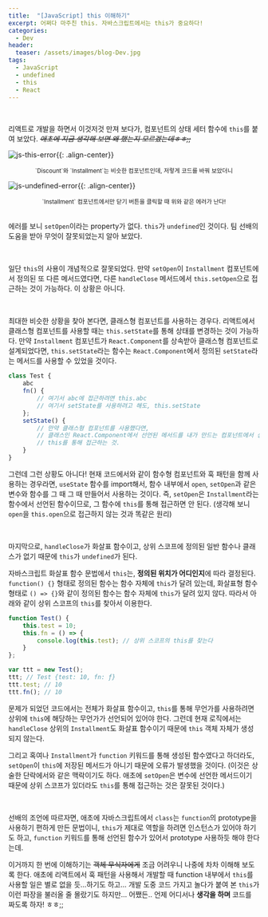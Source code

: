 ```yaml
---
title:  "[JavaScript] this 이해하기"
excerpt: 어쩌다 마주친 this. 자바스크립트에서는 this가 중요하다!
categories:
  - Dev
header:
  teaser: /assets/images/blog-Dev.jpg
tags:
  - JavaScript
  - undefined
  - this
  - React
---
```


<br>

 리액트로 개발을 하면서 이것저것 만져 보다가, 컴포넌트의 상태 세터 함수에 `this`를 붙여 보았다. ~~*애초에 지금 생각해 보면 왜 했는지 모르겠는데ㅎㅎ;;*~~

![js-this-error]({{site.url}}/assets/images/js-this-error-01.png){{: .align-center}}

<center><sup>`Discount`와 `Installment`는 비슷한 컴포넌트인데, 저렇게 코드를 바꿔 보았더니</sup></center>

![js-undefined-error]({{site.url}}/assets/images/js-this-error-02.png){{: .align-center}}

<center><sup>`Installment` 컴포넌트에서만 닫기 버튼을 클릭할 때 위와 같은 에러가 난다!</sup></center>

<br>

 

에러를 보니 `setOpen`이라는 property가 없다. `this`가 `undefined`인 것이다. 팀 선배의 도움을 받아 무엇이 잘못되었는지 알아 보았다.

<br>

 일단 `this`의 사용이 개념적으로 잘못되었다. 만약 `setOpen`이 `Installment` 컴포넌트에서 정의된 또 다른 메서드였다면, 다른 `handleClose` 메서드에서 `this.setOpen`으로 접근하는 것이 가능하다. 이 상황은 아니다.

<br>

 최대한 비슷한 상황을 찾아 본다면, 클래스형 컴포넌트를 사용하는 경우다. 리액트에서 클래스형 컴포넌트를 사용할 때는 `this.setState`를 통해 상태를 변경하는 것이 가능하다. 만약 `Installment` 컴포넌트가 `React.Component`를 상속받아 클래스형 컴포넌트로 설계되었다면, `this.setState`라는 함수는 `React.Component`에서 정의된 `setState`라는 메서드를 사용할 수 있었을 것이다. 

```javascript
class Test {
    abc
    fn() {
        // 여기서 abc에 접근하려면 this.abc
        // 여기서 setState를 사용하려고 해도, this.setState
    };
    setState() {
        // 만약 클래스형 컴포넌트를 사용했다면,
        // 클래스인 React.Component에서 선언된 메서드를 내가 만드는 컴포넌트에서 상속받아 사용해야 하므로,
        // this를 통해 접근하는 것.
    }
}
```

 그런데 그런 상황도 아니다! 현재 코드에서와 같이 함수형 컴포넌트와 훅 패턴을 함께 사용하는 경우라면, `useState` 함수를 import해서, 함수 내부에서 `open`, `setOpen`과 같은 변수와 함수를 그 때 그 때 만들어서 사용하는 것이다. 즉, `setOpen`은 `Installment`라는 함수에서 선언된 함수이므로, 그 함수에 `this`를 통해 접근하면 안 된다. (생각해 보니 `open`을 `this.open`으로 접근하지 않는 것과 똑같은 원리)

<br>

 마지막으로, `handleClose`가 화살표 함수이고, 상위 스코프에 정의된 일반 함수나 클래스가 없기 때문에 `this`가 `undefined`가 된다. 

 자바스크립트 화살표 함수 문법에서 `this`는, **정의된 위치가 어디인지**에 따라 결정된다.  `function() {}` 형태로 정의된 함수는 함수 자체에 `this`가 달려 있는데, 화살표형 함수 형태로 `() => {}`와 같이 정의된 함수는 함수 자체에 `this`가 달려 있지 않다. 따라서 아래와 같이 상위 스코프의 `this`를 찾아서 이용한다.

```javascript
function Test() {
    this.test = 10;
    this.fn = () => {
        console.log(this.test); // 상위 스코프의 this를 찾는다
    }
};

var ttt = new Test();
ttt; // Test {test: 10, fn: ƒ}
ttt.test; // 10
ttt.fn(); // 10
```

 문제가 되었던 코드에서는 전체가 화살표 함수이고, `this`를 통해 무언가를 사용하려면 상위에 `this`에 해당하는 무언가가 선언되어 있어야 한다. 그런데 현재 로직에서는 `handleClose` 상위의 `Installment`도 화살표 함수이기 때문에 `this` 객체 자체가 생성되지 않는다. 

 그리고 혹여나 `Installment`가 `function` 키워드를 통해 생성된 함수였다고 하더라도, `setOpen`이 `this`에 저장된 메서드가 아니기 때문에 오류가 발생했을 것이다. (이것은 상술한 단락에서와 같은 맥락이기도 하다. 애초에 `setOpen`은 변수에 선언한 메서드이기 때문에 상위 스코프가 있더라도 `this`를 통해 접근하는 것은 잘못된 것이다.)

<br>



 선배의 조언에 따르자면, 애초에 자바스크립트에서 `class`는 `function`의 prototype을 사용하기 편하게 만든 문법이니, `this`가 제대로 역할을 하려면 인스턴스가 있어야 하기도 하고, `function` 키워드를 통해 선언된 함수가 있어서 prototype 사용하듯 해야 한다는데.

 이거까지 한 번에 이해하기는 ~~객체 무식자에게~~ 조금 어려우니 나중에 차차 이해해 보도록 한다. 애초에 리액트에서 훅 패턴을 사용해서 개발할 때 function 내부에서 `this`를 사용할 일은 별로 없을 듯…하기도 하고… 개발 도중 코드 가지고 놀다가 붙여 본 `this`가 이런 파장을 불러올 줄 몰랐기도 하지만… 어쨌든.. 언제 어디서나 **생각을 하며** 코드를 짜도록 하자! ㅎㅎ;; 